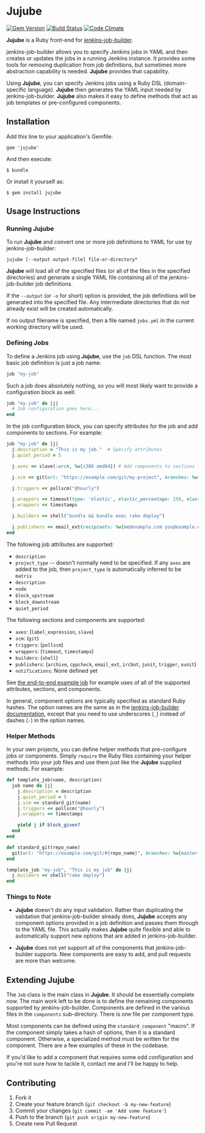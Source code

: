 # Jujube

[![Gem Version](https://badge.fury.io/rb/jujube.png)](http://badge.fury.io/rb/jujube)
[![Build Status](https://travis-ci.org/randycoulman/jujube.svg?branch=master)](https://travis-ci.org/randycoulman/jujube)
[![Code Climate](https://codeclimate.com/github/randycoulman/jujube.png)](https://codeclimate.com/github/randycoulman/jujube)

**Jujube** is a Ruby front-end for
[jenkins-job-builder](https://github.com/openstack-infra/jenkins-job-builder).

jenkins-job-builder allows you to specify Jenkins jobs in YAML and then creates or
updates the jobs in a running Jenkins instance.  It provides some tools for removing
duplication from job definitions, but sometimes more abstraction capability is needed.
**Jujube** provides that capability.

Using **Jujube**, you can specify Jenkins jobs using a Ruby DSL (domain-specific language).
**Jujube** then generates the YAML input needed by jenkins-job-builder.  **Jujube** also makes
it easy to define methods that act as job templates or pre-configured components.

## Installation

Add this line to your application's Gemfile:

    gem 'jujube'

And then execute:

    $ bundle

Or install it yourself as:

    $ gem install jujube

## Usage Instructions

### Running Jujube

To run **Jujube** and convert one or more job definitions to YAML for use by jenkins-job-builder:

```
jujube [--output output-file] file-or-directory*
```

**Jujube** will load all of the specified files (or all of the files in the specified directories)
and generate a single YAML file containing all of the jenkins-job-builder job definitions.

If the `--output` (or `-o` for short) option is provided, the job definitions will be generated into
the specified file.  Any intermediate directories that do not already exist will be created
automatically.

If no output filename is specified, then a file named `jobs.yml` in the current working directory
will be used.

### Defining Jobs

To define a Jenkins job using **Jujube**, use the `job` DSL function.  The most basic job definition
is just a job name:

```ruby
job "my-job"
```

Such a job does absolutely nothing, so you will most likely want to provide a configuration block as
well:

```ruby
job "my-job" do |j|
  # Job configuration goes here...
end
```

In the job configuration block, you can specify attributes for the job and add components to sections.
For example:

```ruby
job "my-job" do |j|
  j.description = "This is my job."  # Specify attributes
  j.quiet_period = 5

  j.axes << slave(:arch, %w{i386 amd64}) # Add components to sections

  j.scm << git(url: "https://example.com/git/my-project", branches: %w{master dev})

  j.triggers << pollscm("@hourly")

  j.wrappers << timeout(type: 'elastic', elastic_percentage: 150, elastic_default_timeout: 5, fail: true)
  j.wrappers << timestamps

  j.builders << shell("bundle && bundle exec rake deploy")

  j.publishers << email_ext(recipients: %w{me@example.com you@example.com})
end
```

The following job attributes are supported:

* `description`
* `project_type` -- doesn't normally need to be specified.  If any `axes` are added to the
  job, then `project_type` is automatically inferred to be `matrix`
* `description`
* `node`
* `block_upstream`
* `block_downstream`
* `quiet_period`

The following sections and components are supported:

* `axes`: (`label_expression`, `slave`)
* `scm`: (`git`)
* `triggers`: (`pollscm`)
* `wrappers`: (`timeout`, `timestamps`)
* `builders`: (`shell`)
* `publishers`: (`archive`, `cppcheck`, `email_ext`, `ircbot`, `junit`, `trigger`, `xunit`)
* `notifications`: None defined yet

See [the end-to-end example job](examples/fixtures/endToEnd/endToEnd.job) for example
uses of all of the supported attributes, sections, and components.

In general, component options are typically specified as standard Ruby hashes.  The option
names are the same as in the
[jenkins-job-builder documentation](http://ci.openstack.org/jenkins-job-builder/),
except that you need to use underscores (`_`) instead of dashes (`-`) in the option names.

### Helper Methods

In your own projects, you can define helper methods that pre-configure jobs or components.
Simply `require` the Ruby files containing your helper methods into your job files and use
them just like the **Jujube** supplied methods.  For example:

```ruby
def template_job(name, description)
  job name do |j|
    j.description = description
    j.quiet_period = 5
    j.scm << standard_git(name)
    j.triggers << pollscm("@hourly")
    j.wrappers << timestamps

    yield j if block_given?
  end
end

def standard_git(repo_name)
  git(url: "https://example.com/git/#{repo_name}", branches: %w{master dev})
end

template_job "my-job", "This is my job" do |j|
  j.builders << shell("rake deploy")
end
```

### Things to Note

* **Jujube** doesn't do any input validation.  Rather than duplicating the validation that
  jenkins-job-builder already does, **Jujube** accepts any component options provided in a job
  definition and passes them through to the YAML file.  This actually makes **Jujube** quite
  flexible and able to automatically support new options that are added in jenkins-job-builder.

* **Jujube** does not yet support all of the components that jenkins-job-builder supports.  New
  components are easy to add, and pull requests are more than welcome.

## Extending Jujube

The `Job` class is the main class in **Jujube**.  It should be essentially complete now.  The
main work left to be done is to define the remaining components supported by jenkins-job-builder.
Components are defined in the various files in the `components` sub-directory.  There is one file
per component type.

Most components can be defined using the `standard_component` "macro".  If the component simply
takes a hash of options, then it is a standard component.  Otherwise, a specialized method must
be written for the component.  There are a few examples of these in the codebase.

If you'd like to add a component that requires some odd configuration and you're not sure how to
tackle it, contact me and I'll be happy to help.

## Contributing

1. Fork it
2. Create your feature branch (`git checkout -b my-new-feature`)
3. Commit your changes (`git commit -am 'Add some feature'`)
4. Push to the branch (`git push origin my-new-feature`)
5. Create new Pull Request
